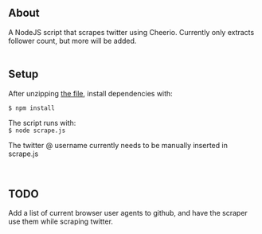 ## About

A NodeJS script that scrapes twitter using Cheerio. Currently only extracts follower count, but more will be added.
<br><br>

## Setup

After unzipping [the file](https://github.com/devedge/Scripts/raw/master/Web%20Scraping%20with%20Cheerio/data/Scraper.zip), install dependencies with:<br>

`$ npm install`<br>

The script runs with:<br>
`$ node scrape.js`<br>

The twitter @ username currently needs to be manually inserted in scrape.js

<br>

## TODO

Add a list of current browser user agents to github, and have the scraper use them while scraping twitter.
